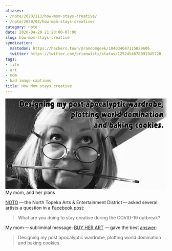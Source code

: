 ```yaml
---
aliases:
- /note/2020/111/how-mom-stays-creative/
- /note/2020/04/how-mom-stays-creative/
category: note
date: 2020-04-20 21:20:00-07:00
slug: how-mom-stays-creative
syndication:
  mastodon: https://hackers.town/@randomgeek/104034687115829606
  twitter: https://twitter.com/brianwisti/status/1252454678991945728
tags:
- life
- art
- mom
- bad-image-captions
title: How Mom stays creative
---
```


![attachments/img/2020/cover-2020-04-20.jpg](../../../attachments/img/2020/cover-2020-04-20.jpg)
My mom, and her plans

[NOTO](https://explorenoto.org/) — the North Topeka Arts & Entertainment District — asked several artists a question in a [Facebook post](https://www.facebook.com/explorenoto/photos/a.111376888892182/3355542067808965/?type=3&theater):

 > 
 > What are you doing to stay creative during the COVID-19 outbreak?

My mom — subliminal message: [BUY HER ART](https://www.shellybedsaul.com/) — gave the best [answer](https://www.facebook.com/explorenoto/photos/a.111376888892182/3355542067808965/?type=3&theater):

 > 
 > Designing my post apocalyptic wardrobe, plotting world domination and baking
 > cookies.
